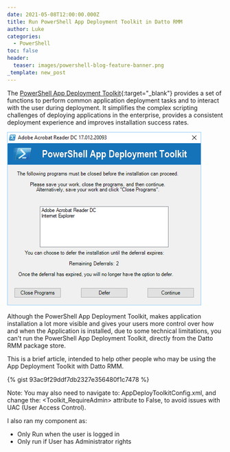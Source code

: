 ```yaml
---
date: 2021-05-08T12:00:00.000Z
title: Run PowerShell App Deployment Toolkit in Datto RMM
author: Luke
categories:
  - PowerShell
toc: false
header:
  teaser: images/powershell-blog-feature-banner.png
_template: new_post
---
```


The [PowerShell App Deployment Toolkit](https://psappdeploytoolkit.com/ "PowerShell App Deployment Toolkit"){:target="_blank"} provides a set of functions to perform common application deployment tasks and to interact with the user during deployment. It simplifies the complex scripting challenges of deploying applications in the enterprise, provides a consistent deployment experience and improves installation success rates.

![PowerShell App Deployment Toolkit](/uploads/powershell_app_deploymenttoolkit.png "PowerShell App Deployment Toolkit")

Although the PowerShell App Deployment Toolkit, makes application installation a lot more visible and gives your users more control over how and when the Application is installed,  due to some technical limitations, you can't run the PowerShell App Deployment Toolkit, directly from the Datto RMM package store.

This is a brief article, intended to help other people who may be using the App Deployment Toolkit with Datto RMM.

{% gist 93ac9f29ddf7db2327e356480f1c7478 %}

Note: You may also need to navigate to: AppDeployToolkitConfig.xml, and change the: <Toolkit_RequireAdmin> attribute to False, to avoid issues with UAC (User Access Control).

I also ran my component as:

* Only Run when the user is logged in
* Only run if User has Administrator rights
